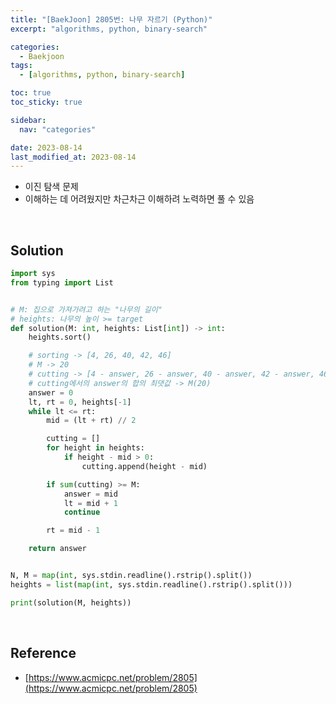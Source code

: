 ```yaml
---
title: "[BaekJoon] 2805번: 나무 자르기 (Python)"
excerpt: "algorithms, python, binary-search"

categories:
  - Baekjoon
tags:
  - [algorithms, python, binary-search]

toc: true
toc_sticky: true

sidebar:
  nav: "categories"

date: 2023-08-14
last_modified_at: 2023-08-14
---
```


- 이진 탐색 문제
- 이해하는 데 어려웠지만 차근차근 이해하려 노력하면 풀 수 있음

<br>

## Solution

```python
import sys
from typing import List


# M: 집으로 가져가려고 하는 "나무의 길이"
# heights: 나무의 높이 >= target
def solution(M: int, heights: List[int]) -> int:
    heights.sort()

    # sorting -> [4, 26, 40, 42, 46]
    # M -> 20
    # cutting -> [4 - answer, 26 - answer, 40 - answer, 42 - answer, 46 - answer]
    # cutting에서의 answer의 합의 최댓값 -> M(20)
    answer = 0
    lt, rt = 0, heights[-1]
    while lt <= rt:
        mid = (lt + rt) // 2

        cutting = []
        for height in heights:
            if height - mid > 0:
                cutting.append(height - mid)

        if sum(cutting) >= M:
            answer = mid
            lt = mid + 1
            continue

        rt = mid - 1

    return answer


N, M = map(int, sys.stdin.readline().rstrip().split())
heights = list(map(int, sys.stdin.readline().rstrip().split()))

print(solution(M, heights))
```

<br>

## Reference

- [https://www.acmicpc.net/problem/2805](https://www.acmicpc.net/problem/2805)
